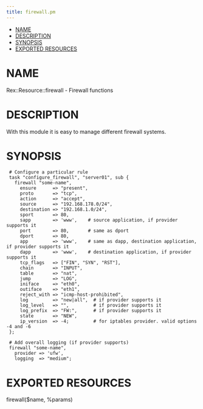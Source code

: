 ```yaml
---
title: firewall.pm
---
```


-   [NAME](#NAME)
-   [DESCRIPTION](#DESCRIPTION)
-   [SYNOPSIS](#SYNOPSIS)
-   [EXPORTED RESOURCES](#EXPORTED-RESOURCES)

# NAME

Rex::Resource::firewall - Firewall functions

# DESCRIPTION

With this module it is easy to manage different firewall systems.

# SYNOPSIS

     # Configure a particular rule
     task "configure_firewall", "server01", sub {
       firewall "some-name",
         ensure      => "present",
         proto       => "tcp",
         action      => "accept",
         source      => "192.168.178.0/24",
         destination => "192.168.1.0/24",
         sport       => 80,
         sapp        => 'www',    # source application, if provider supports it
         port        => 80,       # same as dport
         dport       => 80,
         app         => 'www',    # same as dapp, destination application, if provider supports it
         dapp        => 'www',    # destination application, if provider supports it
         tcp_flags   => ["FIN", "SYN", "RST"],
         chain       => "INPUT",
         table       => "nat",
         jump        => "LOG",
         iniface     => "eth0",
         outiface    => "eth1",
         reject_with => "icmp-host-prohibited",
         log         => "new|all",  # if provider supports it
         log_level   => "",         # if provider supports it
         log_prefix  => "FW:",      # if provider supports it
         state       => "NEW",
         ip_version  => -4;         # for iptables provider. valid options -4 and -6
     };

     # Add overall logging (if provider supports)
     firewall "some-name",
       provider => 'ufw',
       logging  => "medium";

# EXPORTED RESOURCES

firewall($name, %params)  
